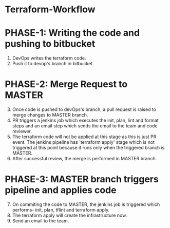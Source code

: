 # Terraform-Workflow

# PHASE-1: Writing the code and pushing to bitbucket

1) DevOps writes the terraform code.
2) Push it to devop's branch in bitbucket.

# PHASE-2: Merge Request to MASTER  
3) Once code is pushed to devOps's branch, a pull request is raised to merge changes to MASTER branch. 
4) PR triggers a jenkins job which executes the init, plan, lint and format steps and an email step which sends the email to the team and code reviewer.
5) The terraform code will not be applied at this stage as this is just PR event. The jenkins pipeline has 'terraform apply' stage which is not triggered at this point because it runs only when the triggered branch is MASTER.
6) After successful review, the merge is performed in MASTER branch.

# PHASE-3: MASTER branch triggers pipeline and applies code

7) On commiting the code to MASTER, the jenkins job is triggered which performs- init, plan, tflint and terraform apply.
8) The terraform apply will create the infrastructure now.
9) Send an email to the team.
